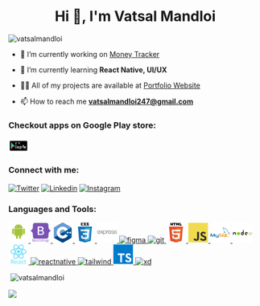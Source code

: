 <!--
### Hi there 👋


**VatsalMandloi/VatsalMandloi** is a ✨ _special_ ✨ repository because its `README.md` (this file) appears on your GitHub profile.

Here are some ideas to get you started:

- 🔭 I’m currently working on ...
- 🌱 I’m currently learning ...
- 👯 I’m looking to collaborate on ...
- 🤔 I’m looking for help with ...
- 💬 Ask me about ...
- 📫 How to reach me: ...
- 😄 Pronouns: ...
- ⚡ Fun fact: ...



- 🌱 I’m currently learning: React Native

- 📫 How to reach me: vatsalmandloi247@gmail.com


[![GitHub Streak](http://github-readme-streak-stats.herokuapp.com?user=VatsalMandloi&theme=calm&date_format=M%20j%5B%2C%20Y%5D&background=101820&border=FF8157&stroke=FF8157&ring=FF8157&fire=F54768&currStreakNum=FF5757&sideNums=FF5757&currStreakLabel=DDDDDD&sideLabels=DDDDDD&dates=767676)](https://git.io/streak-stats)
-->


<h1 align="center">Hi 👋, I'm Vatsal Mandloi</h1>
<p align="left"> <img src="https://komarev.com/ghpvc/?username=vatsalmandloi&label=Profile%20views&color=0e75b6&style=flat" alt="vatsalmandloi" /> </p>

- 🔭 I’m currently working on [Money Tracker](https://github.com/VatsalMandloi/money-tracker)

- 🌱 I’m currently learning **React Native, UI/UX**

- 👨‍💻 All of my projects are available at [Portfolio Website](https://vatsalmandloi.netlify.app/)

- 📫 How to reach me **vatsalmandloi247@gmail.com**

<h3 align="left">Checkout apps on Google Play store:</h3>
<p align="left">
<a href="https://play.google.com/store/apps/developer?id=Vatsal+Mandloi&hl=en_US&gl=US" target="blank"><img align="center" src="google-play-badge.png" alt="Google Play Store" height="30" width="40" /></a>
</p>

<h3 align="left">Connect with me:</h3>
<p align="left">
<a href="https://twitter.com/vatsalmandloi" target="blank"><img align="center" src="https://raw.githubusercontent.com/rahuldkjain/github-profile-readme-generator/master/src/images/icons/Social/twitter.svg" alt="Twitter" height="30" width="40" /></a>
<a href="https://linkedin.com/in/vatsal-mandloi-3919a9172/" target="blank"><img align="center" src="https://raw.githubusercontent.com/rahuldkjain/github-profile-readme-generator/master/src/images/icons/Social/linked-in-alt.svg" alt="Linkedin" height="30" width="40" /></a>
<a href="https://instagram.com/vatsalmandloi" target="blank"><img align="center" src="https://raw.githubusercontent.com/rahuldkjain/github-profile-readme-generator/master/src/images/icons/Social/instagram.svg" alt="Instagram" height="30" width="40" /></a>
</p>

<h3 align="left">Languages and Tools:</h3>
<p align="left"> <a href="https://developer.android.com" target="_blank" rel="noreferrer"> <img src="https://raw.githubusercontent.com/devicons/devicon/master/icons/android/android-original-wordmark.svg" alt="android" width="40" height="40"/> </a> <a href="https://getbootstrap.com" target="_blank" rel="noreferrer"> <img src="https://raw.githubusercontent.com/devicons/devicon/master/icons/bootstrap/bootstrap-plain-wordmark.svg" alt="bootstrap" width="40" height="40"/> </a> <a href="https://www.w3schools.com/cpp/" target="_blank" rel="noreferrer"> <img src="https://raw.githubusercontent.com/devicons/devicon/master/icons/cplusplus/cplusplus-original.svg" alt="cplusplus" width="40" height="40"/> </a> <a href="https://www.w3schools.com/css/" target="_blank" rel="noreferrer"> <img src="https://raw.githubusercontent.com/devicons/devicon/master/icons/css3/css3-original-wordmark.svg" alt="css3" width="40" height="40"/> </a> <a href="https://expressjs.com" target="_blank" rel="noreferrer"> <img src="https://raw.githubusercontent.com/devicons/devicon/master/icons/express/express-original-wordmark.svg" alt="express" width="40" height="40"/> </a> <a href="https://www.figma.com/" target="_blank" rel="noreferrer"> <img src="https://www.vectorlogo.zone/logos/figma/figma-icon.svg" alt="figma" width="40" height="40"/> </a> <a href="https://git-scm.com/" target="_blank" rel="noreferrer"> <img src="https://www.vectorlogo.zone/logos/git-scm/git-scm-icon.svg" alt="git" width="40" height="40"/> </a> <a href="https://www.w3.org/html/" target="_blank" rel="noreferrer"> <img src="https://raw.githubusercontent.com/devicons/devicon/master/icons/html5/html5-original-wordmark.svg" alt="html5" width="40" height="40"/> </a> <a href="https://developer.mozilla.org/en-US/docs/Web/JavaScript" target="_blank" rel="noreferrer"> <img src="https://raw.githubusercontent.com/devicons/devicon/master/icons/javascript/javascript-original.svg" alt="javascript" width="40" height="40"/> </a> <a href="https://www.mysql.com/" target="_blank" rel="noreferrer"> <img src="https://raw.githubusercontent.com/devicons/devicon/master/icons/mysql/mysql-original-wordmark.svg" alt="mysql" width="40" height="40"/> </a> <a href="https://nodejs.org" target="_blank" rel="noreferrer"> <img src="https://raw.githubusercontent.com/devicons/devicon/master/icons/nodejs/nodejs-original-wordmark.svg" alt="nodejs" width="40" height="40"/> </a> <a href="https://reactjs.org/" target="_blank" rel="noreferrer"> <img src="https://raw.githubusercontent.com/devicons/devicon/master/icons/react/react-original-wordmark.svg" alt="react" width="40" height="40"/> </a> <a href="https://reactnative.dev/" target="_blank" rel="noreferrer"> <img src="https://reactnative.dev/img/header_logo.svg" alt="reactnative" width="40" height="40"/> </a> <a href="https://tailwindcss.com/" target="_blank" rel="noreferrer"> <img src="https://www.vectorlogo.zone/logos/tailwindcss/tailwindcss-icon.svg" alt="tailwind" width="40" height="40"/> </a> <a href="https://www.typescriptlang.org/" target="_blank" rel="noreferrer"> <img src="https://raw.githubusercontent.com/devicons/devicon/master/icons/typescript/typescript-original.svg" alt="typescript" width="40" height="40"/> </a> <a href="https://www.adobe.com/products/xd.html" target="_blank" rel="noreferrer"> <img src="https://cdn.worldvectorlogo.com/logos/adobe-xd.svg" alt="xd" width="40" height="40"/> </a> </p>

<p>&nbsp;<img align="center" src="https://github-readme-stats.vercel.app/api?username=vatsalmandloi&show_icons=true&include_all_commits=true&count_private=true&theme=maroongold&title_color=ff5757&text_color=d6d6d6&bg_color=101820&border_color=FF8157&locale=en" alt="vatsalmandloi" /></p>

<p><img align="center" src="http://github-readme-streak-stats.herokuapp.com?user=VatsalMandloi&theme=calm&date_format=M%20j%5B%2C%20Y%5D&background=101820&border=FF8157&stroke=FF8157&ring=FF8157&fire=F54768&currStreakNum=FF5757&sideNums=FF5757&currStreakLabel=DDDDDD&sideLabels=DDDDDD&dates=767676" /></p>
